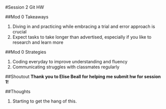 #Session 2 Git HW

##Mod 0 Takeaways
1. Diving in and practicing while embracing a trial and error approach is crucial
2. Expect tasks to take longer than advertised, especially if you like to research and learn more

##Mod 0 Strategies
1. Coding everyday to improve understanding and fluency
2. Communicating struggles with classmates regularly

##Shoutout
**Thank you to Elise Beall for helping me submit hw for session 1!**

##Thoughts
1. Starting to get the hang of this.
